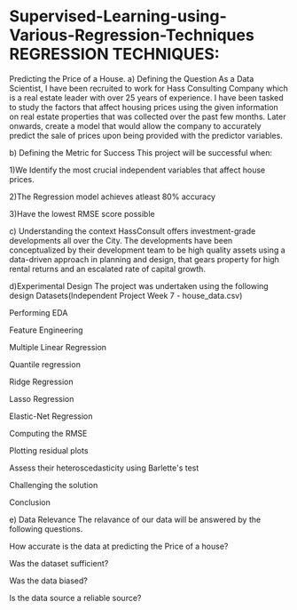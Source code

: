 # Supervised-Learning-using-Various-Regression-Techniques  REGRESSION TECHNIQUES:

Predicting the Price of a House.
a) Defining the Question
As a Data Scientist, I have been recruited to work for Hass Consulting Company which is a real estate leader with over 25 years of experience. I have been tasked to study the factors that affect housing prices using the given information on real estate properties that was collected over the past few months. Later onwards, create a model that would allow the company to accurately predict the sale of prices upon being provided with the predictor variables.

b) Defining the Metric for Success
This project will be successful when:

1)We Identify the most crucial independent variables that affect house prices.

2)The Regression model achieves atleast 80% accuracy

3)Have the lowest RMSE score possible

c) Understanding the context
HassConsult offers investment-grade developments all over the City. The developments have been conceptualized by their development team to be high quality assets using a data-driven approach in planning and design, that gears property for high rental returns and an escalated rate of capital growth.

d)Experimental Design
The project was undertaken using the following design Datasets(Independent Project Week 7 - house_data.csv)

Performing EDA

Feature Engineering

Multiple Linear Regression

Quantile regression

Ridge Regression

Lasso Regression

Elastic-Net Regression

Computing the RMSE

Plotting residual plots

Assess their heteroscedasticity using Barlette's test

Challenging the solution

Conclusion

e) Data Relevance
The relavance of our data will be answered by the following questions.

How accurate is the data at predicting the Price of a house?

Was the dataset sufficient?

Was the data biased?

Is the data source a reliable source?
